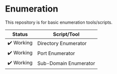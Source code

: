 # Enumeration
This repository is for basic enumeration tools/scripts.

| Status      | Script/Tool |
| ----------- | ----------- |
|✔️ Working  | Directory Enumerator  |
|✔️ Working  | Port Enumerator       |
|✔️ Working  | Sub-Domain Enumerator |
